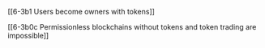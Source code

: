 [[6-3b1 Users become owners with tokens]]

[[6-3b0c Permissionless blockchains without tokens and token trading are impossible]]

